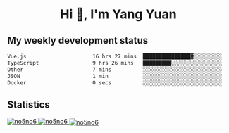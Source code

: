 <h1 align="center">Hi 👋, I'm Yang Yuan</h1>


## My weekly development status
<!--START_SECTION:waka-->

```txt
Vue.js                     16 hrs 27 mins  ███████████████▓░░░░░░░░░   63.09 %
TypeScript                 9 hrs 26 mins   █████████░░░░░░░░░░░░░░░░   36.20 %
Other                      7 mins          ░░░░░░░░░░░░░░░░░░░░░░░░░   00.50 %
JSON                       1 min           ░░░░░░░░░░░░░░░░░░░░░░░░░   00.07 %
Docker                     0 secs          ░░░░░░░░░░░░░░░░░░░░░░░░░   00.06 %
```

<!--END_SECTION:waka-->

## Statistics
<a href="https://github.com/anuraghazra/github-readme-stats">
  <img src="https://github-readme-stats.vercel.app/api/top-langs/?username=no5no6&theme=dracula" alt="no5no6">
</a>
<a href="https://github.com/anuraghazra/github-readme-stats">
  <img src="https://github-readme-stats.vercel.app/api?username=no5no6&show_icons=true&theme=dracula&line_height=40" alt="no5no6">
</a>
<a href="https://github.com/anuraghazra/github-readme-stats">
  <img align="center" src="https://github-readme-streak-stats.herokuapp.com/?user=no5no6&theme=dracula" alt="no5no6" />
</a>